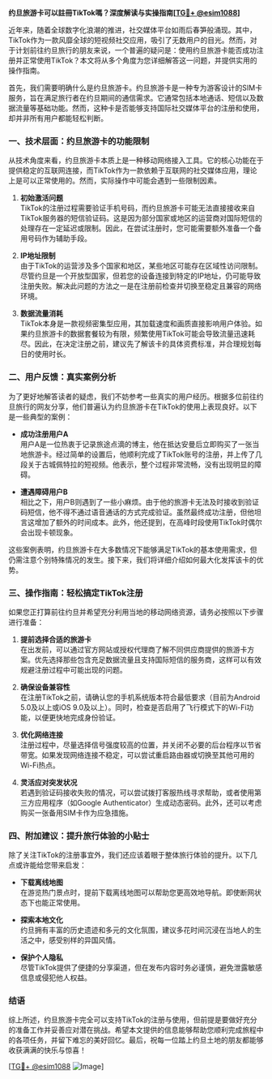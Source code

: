 **约旦旅游卡可以註冊TikTok嗎？深度解读与实操指南[[TG💪+ @esim1088](https://t.me/s/esim1088)]**

近年来，随着全球数字化浪潮的推进，社交媒体平台如雨后春笋般涌现。其中，TikTok作为一款风靡全球的短视频社交应用，吸引了无数用户的目光。然而，对于计划前往约旦旅行的朋友来说，一个普遍的疑问是：使用约旦旅游卡能否成功注册并正常使用TikTok？本文将从多个角度为您详细解答这一问题，并提供实用的操作指南。

首先，我们需要明确什么是约旦旅游卡。约旦旅游卡是一种专为游客设计的SIM卡服务，旨在满足旅行者在约旦期间的通信需求。它通常包括本地通话、短信以及数据流量等基础功能。然而，这种卡是否能够支持国际社交媒体平台的注册和使用，却并非所有用户都能轻松判断。

### **一、技术层面：约旦旅游卡的功能限制**

从技术角度来看，约旦旅游卡本质上是一种移动网络接入工具。它的核心功能在于提供稳定的互联网连接，而TikTok作为一款依赖于互联网的社交媒体应用，理论上是可以正常使用的。然而，实际操作中可能会遇到一些限制因素。

1. **初始激活问题**  
   TikTok的注册过程需要验证手机号码，而约旦旅游卡可能无法直接接收来自TikTok服务器的短信验证码。这是因为部分国家或地区的运营商对国际短信的处理存在一定延迟或限制。因此，在尝试注册时，您可能需要额外准备一个备用号码作为辅助手段。

2. **IP地址限制**  
   由于TikTok的运营涉及多个国家和地区，某些地区可能存在区域性访问限制。尽管约旦是一个开放型国家，但若您的设备连接到特定的IP地址，仍可能导致注册失败。解决此问题的方法之一是在注册前检查并切换至稳定且兼容的网络环境。

3. **数据流量消耗**  
   TikTok本身是一款视频密集型应用，其加载速度和画质直接影响用户体验。如果约旦旅游卡的数据套餐较为有限，频繁使用TikTok可能会导致流量迅速耗尽。因此，在决定注册之前，建议先了解该卡的具体资费标准，并合理规划每日的使用时长。

### **二、用户反馈：真实案例分析**

为了更好地解答读者的疑虑，我们不妨参考一些真实的用户经历。根据多位前往约旦旅行的网友分享，他们普遍认为约旦旅游卡在TikTok的使用上表现良好。以下是一些典型的案例：

- **成功注册用户A**  
  用户A是一位热衷于记录旅途点滴的博主，他在抵达安曼后立即购买了一张当地旅游卡。经过简单的设置后，他顺利完成了TikTok账号的注册，并上传了几段关于古城佩特拉的短视频。他表示，整个过程非常流畅，没有出现明显的障碍。

- **遭遇障碍用户B**  
  相比之下，用户B则遇到了一些小麻烦。由于他的旅游卡无法及时接收到验证码短信，他不得不通过语音通话的方式完成验证。虽然最终成功注册，但他坦言这增加了额外的时间成本。此外，他还提到，在高峰时段使用TikTok时偶尔会出现卡顿现象。

这些案例表明，约旦旅游卡在大多数情况下能够满足TikTok的基本使用需求，但仍需注意个别特殊情况的发生。接下来，我们将详细介绍如何最大化发挥该卡的优势。

### **三、操作指南：轻松搞定TikTok注册**

如果您正打算前往约旦并希望充分利用当地的移动网络资源，请务必按照以下步骤进行准备：

1. **提前选择合适的旅游卡**  
   在出发前，可以通过官方网站或授权代理商了解不同供应商提供的旅游卡方案。优先选择那些包含充足数据流量且支持国际短信的服务商，这样可以有效规避注册过程中可能出现的问题。

2. **确保设备兼容性**  
   在注册TikTok之前，请确认您的手机系统版本符合最低要求（目前为Android 5.0及以上或iOS 9.0及以上）。同时，检查是否启用了飞行模式下的Wi-Fi功能，以便更快地完成身份验证。

3. **优化网络连接**  
   注册过程中，尽量选择信号强度较高的位置，并关闭不必要的后台程序以节省带宽。如果发现网络连接不稳定，可以尝试重启路由器或切换至其他可用的Wi-Fi热点。

4. **灵活应对突发状况**  
   若遇到验证码接收失败的情况，可以尝试拨打客服热线寻求帮助，或者使用第三方应用程序（如Google Authenticator）生成动态密码。此外，还可以考虑购买一张备用SIM卡作为应急措施。

### **四、附加建议：提升旅行体验的小贴士**

除了关注TikTok的注册事宜外，我们还应该着眼于整体旅行体验的提升。以下几点或许能给您带来启发：

- **下载离线地图**  
  在游览热门景点时，提前下载离线地图可以帮助您更高效地导航。即使断网状态下也能正常使用。

- **探索本地文化**  
  约旦拥有丰富的历史遗迹和多元的文化氛围，建议多花时间沉浸在当地人的生活之中，感受别样的异国风情。

- **保护个人隐私**  
  尽管TikTok提供了便捷的分享渠道，但在发布内容时务必谨慎，避免泄露敏感信息或侵犯他人权益。

### **结语**

综上所述，约旦旅游卡完全可以支持TikTok的注册与使用，但前提是要做好充分的准备工作并妥善应对潜在挑战。希望本文提供的信息能够帮助您顺利完成旅程中的各项任务，并留下难忘的美好回忆。最后，祝每一位踏上约旦土地的朋友都能够收获满满的快乐与惊喜！

[[TG💪+ @esim1088](https://t.me/s/esim1088) ![Image](https://i.postimg.cc/4NQfJmqS/Snipaste-2025-05-13-00-14-12.png)]